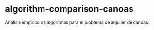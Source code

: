 # algorithm-comparison-canoas
Análisis empírico de algoritmos para el problema de alquiler de canoas.
